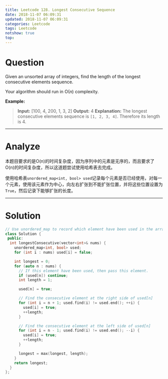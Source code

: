 ```yaml
---
title: Leetcode 128. Longest Consecutive Sequence
date: 2018-11-07 06:09:31
updated: 2018-11-07 06:09:31
categories: Leetcode
tags: Leetcode
notshow: true
top:
---
```


# Question

Given an unsorted array of integers, find the length of the longest consecutive elements sequence.

Your algorithm should run in O(_n_) complexity.

**Example:**

> **Input:** [100, 4, 200, 1, 3, 2]
> **Output:** 4
> **Explanation:** The longest consecutive elements sequence is `[1, 2, 3, 4]`. Therefore its length is 4.

<!-- more -->

------------

# Analyze

本题目要求的是O(n)的时间复杂度，因为序列中的元素是无序的，而且要求了O(n)的时间复杂度，所以这道题尝试使用哈希表去完成。

使用哈希表`unordered_map<int, bool> used`记录每个元素是否已经使用，对每一个元素，使用该元素作为中心，向左右扩张到不能扩张位置，并将这些位置设置为`True`，然后记录下能够扩张的长度。

------------

# Solution

```cpp
// Use unordered_map to record which element have been used in the arrary.
class Solution {
 public:
  int longestConsecutive(vector<int>& nums) {
    unordered_map<int, bool> used;
    for (int i : nums) used[i] = false;

    int longest = 0;
    for (auto n : nums) {
      // If this element have been used, then pass this element.
      if (used[n]) continue;
      int length = 1;

      used[n] = true;

      // Find the consecutive element at the right side of used[n]
      for (int i = n + 1; used.find(i) != used.end(); ++i) {
        used[i] = true;
        ++length;
      }

      // Find the consecutive element at the left side of used[n]
      for (int i = n - 1; used.find(i) != used.end(); --i) {
        used[i] = true;
        ++length;
      }

      longest = max(longest, length);
    }
    return longest;
  }
};
```